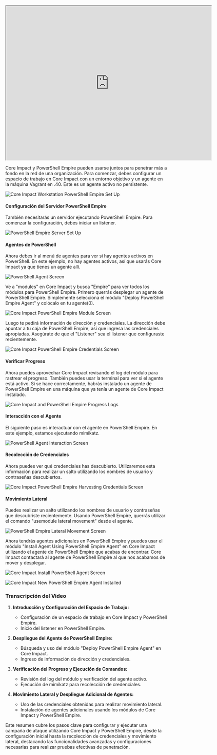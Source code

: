 <iframe src="https://drive.google.com/file/d/19daXt8rTnEW8gpiUTFpTUr76-azis93n/preview" width="640" height="480" allow="autoplay"></iframe>




Core Impact y PowerShell Empire pueden usarse juntos para penetrar más a fondo en la red de una organización. Para comenzar, debes configurar un espacio de trabajo en Core Impact con un entorno objetivo y un agente en la máquina Vagrant en .40. Este es un agente activo no persistente.

![Core Impact Workstation PowerShell Empire Set Up](https://www.coresecurity.com/sites/default/files/2020-08/Core-Impact-Workstation-Set-Up3.png)

#### Configuración del Servidor PowerShell Empire

También necesitarás un servidor ejecutando PowerShell Empire. Para comenzar la configuración, debes iniciar un listener.

![PowerShell Empire Server Set Up](https://www.coresecurity.com/sites/default/files/2020-08/PowerShell-Empire-Server-Set-Up.png)

#### Agentes de PowerShell

Ahora debes ir al menú de agentes para ver si hay agentes activos en PowerShell. En este ejemplo, no hay agentes activos, así que usarás Core Impact ya que tienes un agente allí.

![PowerShell Agent Screen](https://www.coresecurity.com/sites/default/files/2020-08/PowerShell-Agents.png)

Ve a "modules" en Core Impact y busca "Empire" para ver todos los módulos para PowerShell Empire. Primero querrás desplegar un agente de PowerShell Empire. Simplemente selecciona el módulo "Deploy PowerShell Empire Agent" y colócalo en tu agente(0).

![Core Impact PowerShell Empire Module Screen](https://www.coresecurity.com/sites/default/files/2020-08/Core-Impact-PowerShell-Modules.png)

Luego te pedirá información de dirección y credenciales. La dirección debe apuntar a tu caja de PowerShell Empire, así que ingresa las credenciales apropiadas. Asegúrate de que el "Listener" sea el listener que configuraste recientemente.

![Core Impact PowerShell Empire Credentials Screen](https://www.coresecurity.com/sites/default/files/2020-08/PowerShell-Empire-Credentials.png)

#### Verificar Progreso

Ahora puedes aprovechar Core Impact revisando el log del módulo para rastrear el progreso. También puedes usar la terminal para ver si el agente está activo. Si se hace correctamente, habrás instalado un agente de PowerShell Empire en una máquina que ya tenía un agente de Core Impact instalado.

![Core Impact and PowerShell Empire Progress Logs](https://www.coresecurity.com/sites/default/files/2020-08/Core-Impact-Module-Log.png)

#### Interacción con el Agente

El siguiente paso es interactuar con el agente en PowerShell Empire. En este ejemplo, estamos ejecutando mimikatz.

![PowerShell Agent Interaction Screen](https://www.coresecurity.com/sites/default/files/2020-08/PowerShell-Empire-Agent-Interaction.png)

#### Recolección de Credenciales

Ahora puedes ver qué credenciales has descubierto. Utilizaremos esta información para realizar un salto utilizando los nombres de usuario y contraseñas descubiertos.

![Core Impact PowerShell Empire Harvesting Credentials Screen](https://www.coresecurity.com/sites/default/files/2020-08/Core-Impact-PowerShell-Empire-Credential-Harvesting.png)

#### Movimiento Lateral

Puedes realizar un salto utilizando los nombres de usuario y contraseñas que descubriste recientemente. Usando PowerShell Empire, querrás utilizar el comando "usemodule lateral movement" desde el agente.

![PowerShell Empire Lateral Movement Screen](https://www.coresecurity.com/sites/default/files/2020-08/PowerShell-Empire-Lateral-Movement.png)

Ahora tendrás agentes adicionales en PowerShell Empire y puedes usar el módulo "Install Agent Using PowerShell Empire Agent" en Core Impact utilizando el agente de PowerShell Empire que acabas de encontrar. Core Impact contactará al agente de PowerShell Empire al que nos acabamos de mover y desplegar.

![Core Impact Install PowerShell Agent Screen](https://www.coresecurity.com/sites/default/files/2020-08/Core-Impact-Install-PowerShell-Agent2.png)

![Core Impact New PowerShell Empire Agent Installed](https://www.coresecurity.com/sites/default/files/2020-08/Core-Impact-PowerShell-Empire-Agent1.png)

### Transcripción del Video

1. **Introducción y Configuración del Espacio de Trabajo:**
    
    - Configuración de un espacio de trabajo en Core Impact y PowerShell Empire.
    - Inicio del listener en PowerShell Empire.
2. **Despliegue del Agente de PowerShell Empire:**
    
    - Búsqueda y uso del módulo "Deploy PowerShell Empire Agent" en Core Impact.
    - Ingreso de información de dirección y credenciales.
3. **Verificación del Progreso y Ejecución de Comandos:**
    
    - Revisión del log del módulo y verificación del agente activo.
    - Ejecución de mimikatz para recolección de credenciales.
4. **Movimiento Lateral y Despliegue Adicional de Agentes:**
    
    - Uso de las credenciales obtenidas para realizar movimiento lateral.
    - Instalación de agentes adicionales usando los módulos de Core Impact y PowerShell Empire.

Este resumen cubre los pasos clave para configurar y ejecutar una campaña de ataque utilizando Core Impact y PowerShell Empire, desde la configuración inicial hasta la recolección de credenciales y movimiento lateral, destacando las funcionalidades avanzadas y configuraciones necesarias para realizar pruebas efectivas de penetración.
